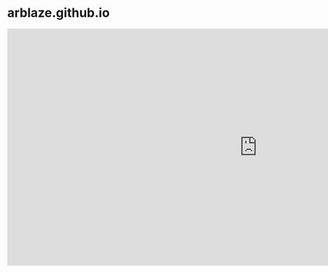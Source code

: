 # arblaze.github.io
<iframe title="Financial" width="1140" height="541.25" src="https://app.powerbi.com/reportEmbed?reportId=1010b92f-cdd7-4c5a-a3b7-4dd93a7848d0&autoAuth=true&ctid=13642572-27db-45e5-b7be-68b5d204e195" frameborder="0" allowFullScreen="true"></iframe>
